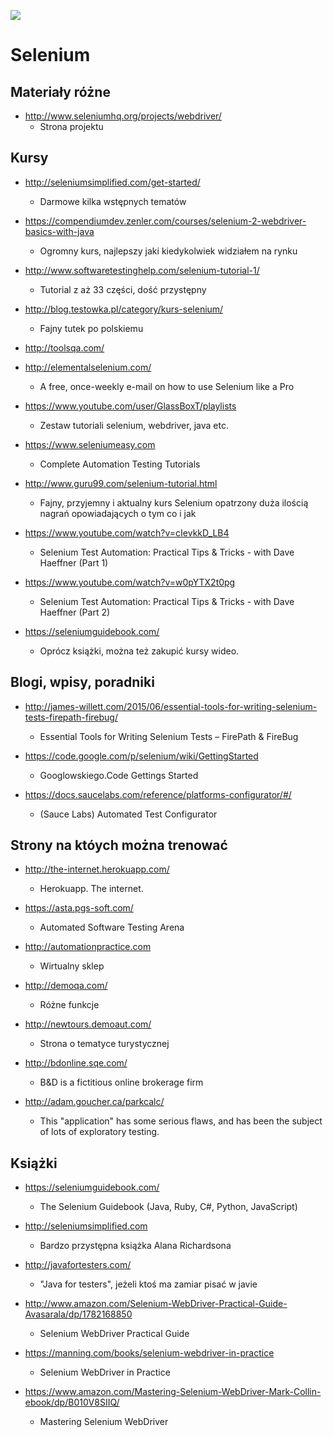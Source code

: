 [![](https://img.shields.io/badge/Facebook-%23TestowanieOprogramowania-blue.svg)](https://www.facebook.com/groups/TestowanieOprogramowania/)


# Selenium

## Materiały różne

* http://www.seleniumhq.org/projects/webdriver/
  * Strona projektu

## Kursy

* http://seleniumsimplified.com/get-started/
  * Darmowe kilka wstępnych tematów

* https://compendiumdev.zenler.com/courses/selenium-2-webdriver-basics-with-java
  * Ogromny kurs, najlepszy jaki kiedykolwiek widziałem na rynku

* http://www.softwaretestinghelp.com/selenium-tutorial-1/
  * Tutorial z aż 33 części, dość przystępny

* http://blog.testowka.pl/category/kurs-selenium/
  * Fajny tutek po polskiemu

* http://toolsqa.com/

* http://elementalselenium.com/
  * A free, once-weekly e-mail on how to use Selenium like a Pro

* https://www.youtube.com/user/GlassBoxT/playlists
  * Zestaw tutoriali selenium, webdriver, java etc.

* https://www.seleniumeasy.com
  * Complete Automation Testing Tutorials

* http://www.guru99.com/selenium-tutorial.html
  * Fajny, przyjemny i aktualny kurs Selenium opatrzony duża ilością nagrań opowiadających o tym co i jak

* https://www.youtube.com/watch?v=cIevkkD_LB4
  * Selenium Test Automation: Practical Tips & Tricks - with Dave Haeffner (Part 1)

* https://www.youtube.com/watch?v=w0pYTX2t0pg
  * Selenium Test Automation: Practical Tips & Tricks - with Dave Haeffner (Part 2)

* https://seleniumguidebook.com/
  * Oprócz książki, można też zakupić kursy wideo.


## Blogi, wpisy, poradniki

* http://james-willett.com/2015/06/essential-tools-for-writing-selenium-tests-firepath-firebug/
  * Essential Tools for Writing Selenium Tests – FirePath & FireBug

* https://code.google.com/p/selenium/wiki/GettingStarted
  * Googlowskiego.Code Gettings Started

* https://docs.saucelabs.com/reference/platforms-configurator/#/
  * (Sauce Labs) Automated Test Configurator

## Strony na któych można trenować

* http://the-internet.herokuapp.com/
  * Herokuapp. The internet.
  
* https://asta.pgs-soft.com/
  * Automated Software Testing Arena

* http://automationpractice.com
  * Wirtualny sklep

* http://demoqa.com/
  * Różne funkcje
  
* http://newtours.demoaut.com/
  * Strona o tematyce turystycznej
  
* http://bdonline.sqe.com/
  * B&D is a fictitious online brokerage firm

* http://adam.goucher.ca/parkcalc/
  * This "application" has some serious flaws, and has been the subject of lots of exploratory testing.

## Książki

* https://seleniumguidebook.com/
  * The Selenium Guidebook (Java, Ruby, C#, Python, JavaScript)

* http://seleniumsimplified.com
  * Bardzo przystępna książka Alana Richardsona

* http://javafortesters.com/
  * "Java for testers", jeżeli ktoś ma zamiar pisać w javie

* http://www.amazon.com/Selenium-WebDriver-Practical-Guide-Avasarala/dp/1782168850
  * Selenium WebDriver Practical Guide

* https://manning.com/books/selenium-webdriver-in-practice
  * Selenium WebDriver in Practice

* https://www.amazon.com/Mastering-Selenium-WebDriver-Mark-Collin-ebook/dp/B010V8SIIQ/
  * Mastering Selenium WebDriver
